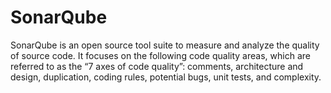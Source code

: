 
# SonarQube

SonarQube is an open source tool suite to measure and analyze the quality of source code. It focuses on the following code quality areas, which are referred to as the “7 axes of code quality”: comments, architecture and design, duplication, coding rules, potential bugs, unit tests, and complexity.
